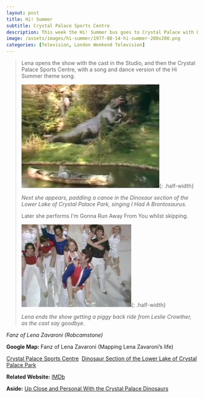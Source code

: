 ```yaml
---
layout: post
title: Hi! Summer
subtitle: Crystal Palace Sports Centre
description: This week the Hi! Summer bus goes to Crystal Palace with Leslie Crowther, Anna Dawson, Pearly Gates, Mari Gordon-Price, Derek Griffiths, Derek Griffiths, Lena Zavaroni. Click on link for details.
image: /assets/images/hi-summer/1977-08-14-hi-summer-200x200.png
categories: [Television, London Weekend Television]
---
```



> Lena opens the show with the cast in the Studio, and then the Crystal Palace Sports Centre, with a song and dance version of the Hi Summer theme song.
>
> ![](/assets/images/hi-summer/1977-08-14-hi-summer-brontosaurus.png){: .half-width}
>
> <cite>Next she appears, paddling a canoe in the Dinosaur section of the Lower Lake of Crystal Palace Park, singing I Had A Brontosaurus.</cite>
>
> Later she performs I'm Gonna Run Away From You whilst skipping.
>
> ![](/assets/images/hi-summer/1977-08-14-hi-summer.jpg){: .half-width}
>
> <cite>Lena ends the show getting a piggy back ride from Leslie Crowther, as the cast say goodbye.</cite>

<cite>Fanz of Lena Zavaroni (Robcamstone)</cite>

**Google Map:** Fanz of Lena Zavaroni (Mapping Lena Zavaroni’s life)

<span class="post-categories">[Crystal Palace Sports Centre](https://www.google.com/maps/d/u/0/viewer?mid=1D1D0ERV_FQMNb9XZzJ-J3yUlK8aI4vhI&hl=en&ll=51.42107149999998%2C-0.06731170000000475&z=19)&nbsp;
[Dinosaur Section of the Lower Lake of Crystal Palace Park](https://www.google.com/maps/d/u/0/viewer?mid=1D1D0ERV_FQMNb9XZzJ-J3yUlK8aI4vhI&hl=en&ll=51.41768569999999%2C-0.06738410000002659&z=19)

**Related Website:**
<span class="post-categories">[IMDb](https://www.imdb.com/title/tt1434034)</span>

**Aside:**
[Up Close and Personal With the Crystal Palace Dinosaurs](http://tetzoo.com/blog/2018/12/11/up-close-and-personal-crystal-palace-dinosaurs)
